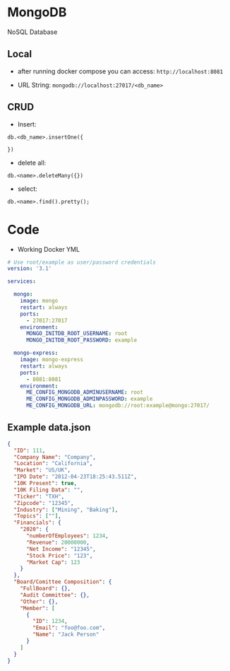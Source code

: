 # MongoDB
NoSQL Database

## Local
- after running docker compose you can access:
`http://localhost:8081`

- URL String:
`mongodb://localhost:27017/<db_name>`

## CRUD
- Insert:
```shell
db.<db_name>.insertOne({

})
```

- delete all:
```shell
db.<name>.deleteMany({})
```

- select:
```shell
db.<name>.find().pretty();
```

# Code
- Working Docker YML
```yml
# Use root/example as user/password credentials
version: '3.1'

services:

  mongo:
    image: mongo
    restart: always
    ports:
      - 27017:27017
    environment:
      MONGO_INITDB_ROOT_USERNAME: root
      MONGO_INITDB_ROOT_PASSWORD: example

  mongo-express:
    image: mongo-express
    restart: always
    ports:
      - 8081:8081
    environment:
      ME_CONFIG_MONGODB_ADMINUSERNAME: root
      ME_CONFIG_MONGODB_ADMINPASSWORD: example
      ME_CONFIG_MONGODB_URL: mongodb://root:example@mongo:27017/
```

## Example data.json
```json
{
  "ID": 111,
  "Company Name": "Company",
  "Location": "California",
  "Market": "US/UK",
  "IPO Date": "2012-04-23T18:25:43.511Z",
  "10K Present": true,
  "10K Filing Data": "",
  "Ticker": "TXH",
  "Zipcode": "12345",
  "Industry": ["Mining", "Baking"],
  "Topics": [""],
  "Financials": {
    "2020": {
      "numberOfEmployees": 1234,
      "Revenue": 20000000,
      "Net Income": "12345",
      "Stock Price": "123",
      "Market Cap": 123
    }
  },
  "Board/Comittee Composition": {
    "FullBoard": {},
    "Audit Committee": {},
    "Other": {},
    "Member": [
      {
        "ID": 1234,
        "Email": "foo@foo.com",
        "Name": "Jack Person"
      }
    ]
  }
}
```